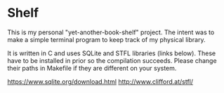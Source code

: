 # Shelf

This is my personal "yet-another-book-shelf" project.
The intent was to make a simple terminal program to keep track of my physical
library.

It is written in C and uses SQLite and STFL libraries (links below).
These have to be installed in prior so the compilation succeeds.
Please change their paths in Makefile if they are different on your system.

https://www.sqlite.org/download.html
http://www.clifford.at/stfl/
